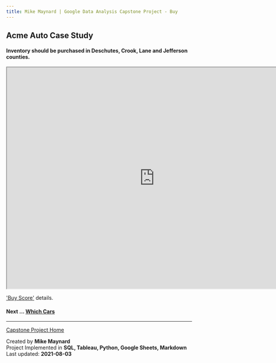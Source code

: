 ```yaml
---
title: Mike Maynard | Google Data Analysis Capstone Project - Buy
---
```

## Acme Auto Case Study

####  Inventory should be purchased in **Deschutes, Crook, Lane and Jefferson** counties.

<IFRAME SRC="https://public.tableau.com/views/capstone_16278859884250/Buy_1?:language=en-US&:display_count=n&:origin=viz_share_link" WIDTH=800 HEIGHT=600></IFRAME>

['Buy Score'](../metrics/buy_score.html) details.

#### Next ... [Which Cars](cars.html)

---
[Capstone Project Home](/capstone/)

Created by **Mike Maynard**<BR>
Project Implemented in **SQL, Tableau, Python, Google Sheets, Markdown**<BR>
Last updated:  **2021-08-03**

